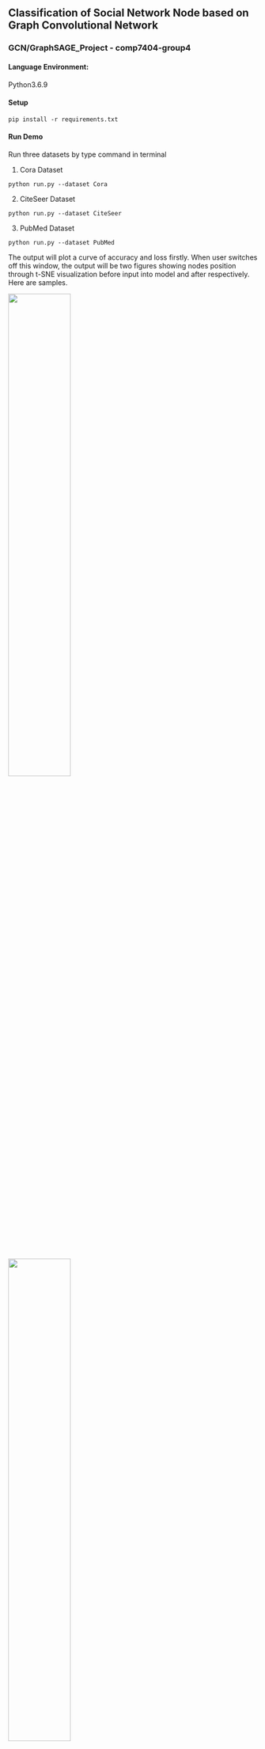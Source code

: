 ## Classification of Social Network Node based on Graph Convolutional Network


### GCN/GraphSAGE_Project - comp7404-group4 

   
#### Language Environment: 
Python3.6.9 
 
#### Setup 
```
pip install -r requirements.txt 
``` 
   
#### Run Demo 
Run three datasets by type command in terminal 
  
1. Cora Dataset
```
python run.py --dataset Cora 
```  
2. CiteSeer Dataset 
```
python run.py --dataset CiteSeer 
```  
3. PubMed Dataset 
```
python run.py --dataset PubMed 
```
The output will plot a curve of accuracy and loss firstly. When user switches off this window, the output will be two figures showing nodes position through t-SNE visualization before input into model and after respectively. Here are samples.

<img src="https://github.com/ZHANGHE24/Classification-of-Social-Network-Node-based-on-Graph-Convolutional-Network/blob/main/image/Cora.png" width="50%" height="50%">
<img src="https://github.com/ZHANGHE24/Classification-of-Social-Network-Node-based-on-Graph-Convolutional-Network/blob/main/image/untrained_Cora.png" width="50%" height="50%">
<img src="https://github.com/ZHANGHE24/Classification-of-Social-Network-Node-based-on-Graph-Convolutional-Network/blob/main/image/trained_Cora.png" width="50%" height="50%">


#### If user want to use different of aggregators of GraphSAGE, use command 
  
1. gcn aggregator 
```
python run_aggregator.py --aggregator gcn 
```  
2. MaxPooling aggregator 
```
python run_aggregator.py --aggregator pool 
```  
3. LSTM aggregator 
```
python run_aggregator.py --aggregator lstm 
```
#### user can also add --dataset to select different dataset among Cora, CiteSeer, PubMed. 


